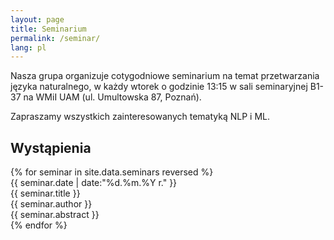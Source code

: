 ```yaml
---
layout: page
title: Seminarium
permalink: /seminar/
lang: pl
---
```


Nasza grupa organizuje cotygodniowe seminarium na temat przetwarzania języka
naturalnego, w każdy wtorek o godzinie 13:15 w sali seminaryjnej B1-37 na WMiI
UAM (ul. Umultowska 87, Poznań).

Zapraszamy wszystkich zainteresowanych tematyką NLP i ML.

Wystąpienia
-----------

<div class="seminars">
  {% for seminar in site.data.seminars reversed %}
  <div class="seminar">
    <div class="date">{{ seminar.date | date:"%d.%m.%Y r." }}</div>
    <div class="box">
      <div class="title">{{ seminar.title }}</div>
      <div class="author">{{ seminar.author }}</div>
      <div class="abstract">{{ seminar.abstract }}</div>
    </div>
  </div>
  {% endfor %}
</div>
